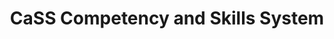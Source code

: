 ---
home: true
title: CaSS Competency and Skills System
heroImage: /cass-logo.png
heroText: Competency and Skills System
tagline: A collaborative interface for managing your competency frameworks.
actionText: Get Started →
actionLink: /guide/introduction/
footer: Copyright © 2021 Eduworks Corporation
---